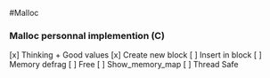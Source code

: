 #Malloc

### Malloc personnal implemention (C)

[x] Thinking + Good values
[x] Create new block
[ ] Insert in block
[ ] Memory defrag
[ ] Free
[ ] Show_memory_map
[ ] Thread Safe

